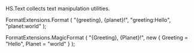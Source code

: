 HS.Text collects text manipulation utilities.

FormatExtensions.Format ( "{greeting}, {planet}!", "greeting:Hello", "planet:world" );

FormatExtensions.MagicFormat ( "{Greeting}, {Planet}!", new { Greeting = "Hello", Planet = "world" } );
